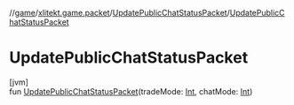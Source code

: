 //[game](../../../index.md)/[xlitekt.game.packet](../index.md)/[UpdatePublicChatStatusPacket](index.md)/[UpdatePublicChatStatusPacket](-update-public-chat-status-packet.md)

# UpdatePublicChatStatusPacket

[jvm]\
fun [UpdatePublicChatStatusPacket](-update-public-chat-status-packet.md)(tradeMode: [Int](https://kotlinlang.org/api/latest/jvm/stdlib/kotlin/-int/index.html), chatMode: [Int](https://kotlinlang.org/api/latest/jvm/stdlib/kotlin/-int/index.html))

